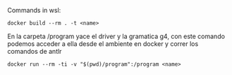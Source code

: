 Commands in wsl:
```
docker build --rm . -t <name>
```

En la carpeta /program yace el driver y la gramatica g4, con este comando podemos acceder a ella desde el ambiente en docker y correr los comandos de antlr
```
docker run --rm -ti -v "$(pwd)/program":/program <name>
```
